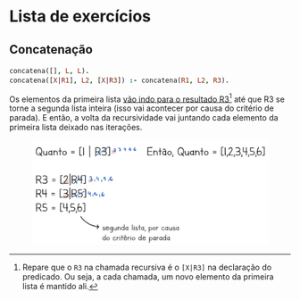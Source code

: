 # Lista de exercícios

## Concatenação

```prolog
concatena([], L, L).
concatena([X|R1], L2, [X|R3]) :- concatena(R1, L2, R3).
```

Os elementos da primeira lista [vão indo para o resultado R3](#user-content-fn-1)[^1] até que R3 se torne a segunda lista inteira (isso vai acontecer por causa do critério de parada). E então, a volta da recursividade vai juntando cada elemento da primeira lista deixado nas iterações.

<figure><img src="../../../../.gitbook/assets/concatenacao prolog.png" alt=""><figcaption></figcaption></figure>



[^1]: Repare que o `R3` na chamada recursiva é o `[X|R3]` na declaração do predicado. Ou seja, a cada chamada, um novo elemento da primeira lista é mantido ali.
